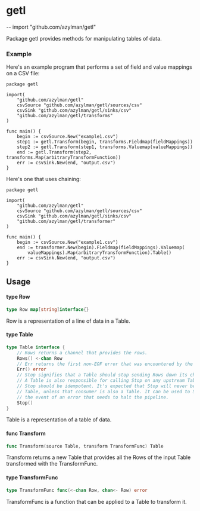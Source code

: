 # getl
--
    import "github.com/azylman/getl"

Package getl provides methods for manipulating tables of data.


### Example

Here's an example program that performs a set of field and value mappings on a
CSV file:

    package getl

    import(
    	"github.com/azylman/getl"
    	csvSource "github.com/azylman/getl/sources/csv"
    	csvSink "github.com/azylman/getl/sinks/csv"
    	"github.com/azylman/getl/transforms"
    )

    func main() {
    	begin := csvSource.New("example1.csv")
    	step1 := getl.Transform(begin, transforms.Fieldmap(fieldMappings))
    	step2 := getl.Transform(step1, transforms.Valuemap(valueMappings))
    	end := getl.Transform(step2, transforms.Map(arbitraryTransformFunction))
    	err := csvSink.New(end, "output.csv")
    }

Here's one that uses chaining:

    package getl

    import(
    	"github.com/azylman/getl"
    	csvSource "github.com/azylman/getl/sources/csv"
    	csvSink "github.com/azylman/getl/sinks/csv"
    	"github.com/azylman/getl/transformer"
    )

    func main() {
    	begin := csvSource.New("example1.csv")
    	end := transformer.New(begin).Fieldmap(fieldMappings).Valuemap(
    		valueMappings).Map(arbitraryTransformFunction).Table()
    	err := csvSink.New(end, "output.csv")
    }

## Usage

#### type Row

```go
type Row map[string]interface{}
```

Row is a representation of a line of data in a Table.

#### type Table

```go
type Table interface {
	// Rows returns a channel that provides the rows.
	Rows() <-chan Row
	// Err returns the first non-EOF error that was encountered by the Table.
	Err() error
	// Stop signifies that a Table should stop sending Rows down its channel.
	// A Table is also responsible for calling Stop on any upstream Tables it knows about.
	// Stop should be idempotent. It's expected that Stop will never be called by a consumer of a
	// Table, unless that consumer is also a Table. It can be used to Stop all upstream Tables in
	// the event of an error that needs to halt the pipeline.
	Stop()
}
```

Table is a representation of a table of data.

#### func  Transform

```go
func Transform(source Table, transform TransformFunc) Table
```
Transform returns a new Table that provides all the Rows of the input Table
transformed with the TransformFunc.

#### type TransformFunc

```go
type TransformFunc func(<-chan Row, chan<- Row) error
```

TransformFunc is a function that can be applied to a Table to transform it.
